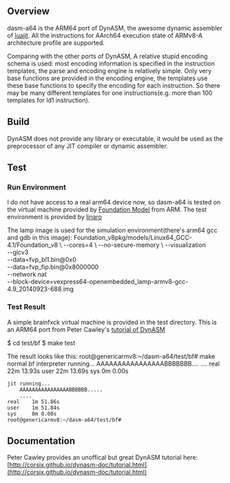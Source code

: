 ## Overview

dasm-a64 is the ARM64 port of DynASM, the awesome dynamic assembler of 
[luajit](http://luajit.org/). All the instructions for AArch64 execution
state of ARMv8-A architecture profile are supported.

Comparing with the other ports of DynASM, A relative stupid encoding
schema is used: most encoding information is specified in the instruction
templates, the parse and encoding engine is relatively simple. Only very base
functions are provided in the encoding engine, the templates use these
base functions to specify the encoding for each instruction. So there may
be many different templates for one instructions(e.g. more than 100 templates
for ld1 instruction).

## Build

DynASM does not provide any library or executable, it would be used as the
preprocessor of any JIT compiler or dynamic assembler.

## Test

### Run Environment

I do not have access to a real arm64 device now, so dasm-a64 is tested on the
virtual machine provided by [Foundation Model](http://www.arm.com/fvp) from ARM.
The test environment is provided by [linaro](http://releases.linaro.org/latest/openembedded/aarch64/)

The lamp image is used for the simulation environment(there's arm64 gcc and gdb in this image):
    Foundation_v8pkg/models/Linux64_GCC-4.1/Foundation_v8 \\
    --cores=4 \\
    --no-secure-memory \\
    --visualization \
    --gicv3 \
    --data=fvp_bl1.bin@0x0 \
    --data=fvp_fip.bin@0x8000000 \
    --network nat \
    --block-device=vexpress64-openembedded_lamp-armv8-gcc-4.9_20140923-688.img

### Test Result

A simple brainfxck virtual machine is provided in the test directory. This is
an ARM64 port from Peter Cawley's [tutorial of DynASM](http://corsix.github.io/dynasm-doc/tutorial.html)

  $ cd test/bf
  $ make test

The result looks like this:
    root@genericarmv8:~/dasm-a64/test/bf# make
    normal bf interpreter running...
        AAAAAAAAAAAAAAAABBBBBBB....
        ....
    real    22m 13.93s
    user    22m 13.69s
    sys     0m 0.00s
    
    jit running...
        AAAAAAAAAAAAAAAABBBBBB.....
        ....
    real    1m 51.86s
    user    1m 51.84s
    sys     0m 0.00s
    root@genericarmv8:~/dasm-a64/test/bf#

## Documentation

Peter Cawley provides an unoffical but great DynASM tutorial here:
[http://corsix.github.io/dynasm-doc/tutorial.html](http://corsix.github.io/dynasm-doc/tutorial.html)
